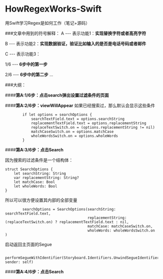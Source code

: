 # HowRegexWorks-Swift
用Swift学习Regex是如何工作（笔记+源码）

###文章中用到的符号解释：
A --- 表示功能1：**实现替换字符或者高亮字符**

B --- 表示功能2：**实现数据验证，验证比如输入的是否是电话号码或者邮件**

C --- 表示功能3：

1/6 --- **6步中的第一步**

2/6 --- **6步中的第二步**
...



###大纲：

####**第A:1/6步：点击search弹出设置过滤条件的页面**

####**第A:2/6步：viewWillAppear**
如果已经搜索过，那么默认会显示这些条件
```
        if let options = searchOptions {
            searchTextField.text = options.searchString
            replacementTextField.text = options.replacementString
            replaceTextSwitch.on = (options.replacementString != nil)
            matchCaseSwitch.on = options.matchCase
            wholeWordsSwitch.on = options.wholeWords
        }
```

####**第A:3/6步：点击Search**

因为搜索的过滤条件是一个结构体：
```
struct SearchOptions {
    let searchString: String
    var replacementString: String?
    let matchCase: Bool
    let wholeWords: Bool
}
```

所以可以很方便设置其内部的全部变量
```
        searchOptions = SearchOptions(searchString: searchTextField.text,
                                      replacementString: (replaceTextSwitch.on) ? replacementTextField.text : nil,
                                      matchCase: matchCaseSwitch.on,
                                      wholeWords: wholeWordsSwitch.on )
```

启动返回主页面的Segue
```
        performSegueWithIdentifier(Storyboard.Identifiers.UnwindSegueIdentifier, sender: self)
```

####**第A:4/6步：点击Search**
